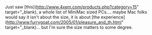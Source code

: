 Just saw [this](http://www.4xem.com/products.php?category=15" target="_blank), a whole list of MiniMac sized PCs.... maybe Mac folks would say it isn't about the size, it is about [the experience](http://www.furrygoat.com/2005/01/pleasure_and_th.html" target="_blank)... but I'm sure the size matters to some degree.